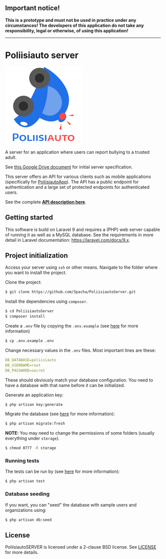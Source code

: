 ## Important notice!

**This is a prototype and must not be used in practice under any circumstances! The developers of this application do not take any responsibility, legal or otherwise, of using this application!**

---

# Poliisiauto server

![Logo of Poliisiauto](docs/logo-text-0.5x.png)

A server for an application where users can report bullying to a trusted adult.

See [this Google Drive document](https://docs.google.com/spreadsheets/d/1WYGZZfEpqy50AALHSY2IM9s3xUBot-i0YONzvU3Gz-4/edit#gid=1449701033) for initial server specification.

This server offers an API for various clients such as mobile applications (specifically for [PoliisiautoApp](https://github.com/Spacha/PoliisiautoApp)). The API has a public endpoint for authentication and a large set of protected endpoints for authenticated users.

See the complete **[API description here](https://documenter.getpostman.com/view/3550280/2s8YzUwMLQ#auth-info-5fd01ded-b632-4259-b02d-26f74ddd579e)**.

## Getting started

This software is build on Laravel 9 and requires a (PHP) web server capable of running it as well as a MySQL database. See the requirements in more detail in Laravel documentation: https://laravel.com/docs/9.x.

## Project initialization

Access your server using `ssh` or other means. Navigate to the folder where you want to install the project.

Clone the project:
```bash
$ git clone https://github.com/Spacha/PoliisiautoServer.git
```

Install the dependencies using `composer`.
```bash
$ cd PoliisiautoServer
$ composer install
```

Create a `.env` file by copying the `.env.example` (see [here](https://laravel.com/docs/9.x/configuration) for more information)
```bash
$ cp .env.example .env
```

Change necessary values in the `.env` files. Most important lines are these:
```yaml
DB_DATABASE=poliisiauto
DB_USERNAME=root
DB_PASSWORD=secret
```

These should obviously match your database configuration. You need to have a database with that name before it can be initialized.

Generate an application key:
```bash
$ php artisan key:generate
```

Migrate the database (see [here](https://laravel.com/docs/9.x/migrations) for more information):
```bash
$ php artisan migrate:fresh
```

**NOTE:** You may need to change the permissions of some folders (usually everything under `storage`).

```bash
$ chmod 0777 -R storage
```

### Running tests

The tests can be run by (see [here](https://laravel.com/docs/9.x/testing#running-tests) for more information):
```bash
$ php artisan test
```

### Database seeding

If you want, you can "seed" the database with sample users and organizations using:
```bash
$ php artisan db:seed
```

## License

PoliisiautoSERVER is licensed under a 2-clause BSD license. See [LICENSE](LICENSE) for more details.
